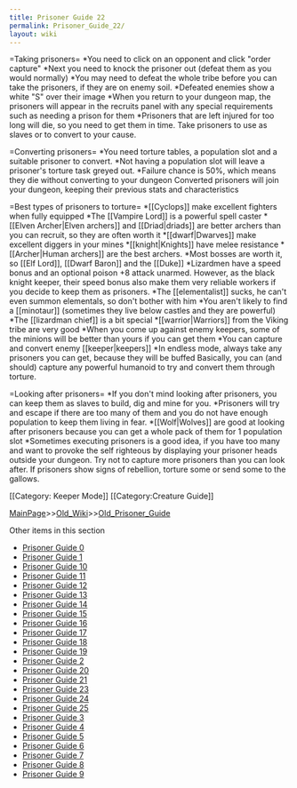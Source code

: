 ```yaml
---
title: Prisoner Guide 22
permalink: Prisoner_Guide_22/
layout: wiki
---
```

=Taking prisoners=
*You need to click on an opponent and click &quot;order capture&quot;
*Next you need to knock the prisoner out (defeat them as you would normally)
*You may need to defeat the whole tribe before you can take the prisoners, if they are on enemy soil.
*Defeated enemies show a white &quot;S&quot; over their image
*When you return to your dungeon map, the prisoners will appear in the recruits panel with any special requirements such as needing a prison for them
*Prisoners that are left injured for too long will die, so you need to get them in time.
 Take prisoners to use as slaves or to convert to your cause.

=Converting prisoners=
*You need torture tables, a population slot and a suitable prisoner to convert.
*Not having a population slot will leave a prisoner's torture task greyed out.
*Failure chance is 50%, which means they die without converting to your dungeon
 Converted prisoners will join your dungeon, keeping their previous stats and characteristics

=Best types of prisoners to torture= 
*[[Cyclops]] make excellent fighters when fully equipped
*The [[Vampire Lord]] is a powerful spell caster
*[[Elven Archer|Elven archers]] and [[Driad|driads]] are better archers than you can recruit, so they are often worth it
*[[dwarf|Dwarves]] make excellent diggers in your mines
*[[knight|Knights]] have melee resistance
*[[Archer|Human archers]] are the best archers.
*Most bosses are worth it, so [[Elf Lord]], [[Dwarf Baron]] and the [[Duke]]
*Lizardmen have a speed bonus and an optional poison +8 attack unarmed. However, as the black knight keeper, their speed bonus also make them very reliable workers if you decide to keep them as prisoners. 
*The [[elementalist]] sucks, he can't even summon elementals, so don't bother with him
*You aren't likely to find a [[minotaur]] (sometimes they live below castles and they are powerful)
*The [[lizardman chief]] is a bit special
*[[warrior|Warriors]] from the Viking tribe are very good
*When you come up against enemy keepers, some of the minions will be better than yours if you can get them
*You can capture and convert enemy [[keeper|keepers]]
*In endless mode, always take any prisoners you can get, because they will be buffed
 Basically, you can (and should) capture any powerful humanoid to try and convert them through torture.

=Looking after prisoners=
*If you don't mind looking after prisoners, you can keep them as slaves to build, dig and mine for you.
*Prisoners will try and escape if there are too many of them and you do not have enough population to keep them living in fear.
*[[Wolf|Wolves]] are good at looking after prisoners because you can get a whole pack of them for 1 population slot
*Sometimes executing prisoners is a good idea, if you have too many and want to provoke the self righteous by displaying your prisoner heads outside your dungeon.
 Try not to capture more prisoners than you can look after.
 If prisoners show signs of rebellion, torture some or send some to the gallows.

[[Category: Keeper Mode]]
[[Category:Creature Guide]]

[MainPage](/keeperrl_wiki/ "wikilink")>>[Old_Wiki](/keeperrl_wiki/Old_Wiki "wikilink")>>[Old_Prisoner_Guide](/keeperrl_wiki/Old_Prisoner_Guide "wikilink")

Other items in this section
-    [Prisoner Guide 0](/keeperrl_wiki/Prisoner_Guide_0 "wikilink")
-    [Prisoner Guide 1](/keeperrl_wiki/Prisoner_Guide_1 "wikilink")
-    [Prisoner Guide 10](/keeperrl_wiki/Prisoner_Guide_10 "wikilink")
-    [Prisoner Guide 11](/keeperrl_wiki/Prisoner_Guide_11 "wikilink")
-    [Prisoner Guide 12](/keeperrl_wiki/Prisoner_Guide_12 "wikilink")
-    [Prisoner Guide 13](/keeperrl_wiki/Prisoner_Guide_13 "wikilink")
-    [Prisoner Guide 14](/keeperrl_wiki/Prisoner_Guide_14 "wikilink")
-    [Prisoner Guide 15](/keeperrl_wiki/Prisoner_Guide_15 "wikilink")
-    [Prisoner Guide 16](/keeperrl_wiki/Prisoner_Guide_16 "wikilink")
-    [Prisoner Guide 17](/keeperrl_wiki/Prisoner_Guide_17 "wikilink")
-    [Prisoner Guide 18](/keeperrl_wiki/Prisoner_Guide_18 "wikilink")
-    [Prisoner Guide 19](/keeperrl_wiki/Prisoner_Guide_19 "wikilink")
-    [Prisoner Guide 2](/keeperrl_wiki/Prisoner_Guide_2 "wikilink")
-    [Prisoner Guide 20](/keeperrl_wiki/Prisoner_Guide_20 "wikilink")
-    [Prisoner Guide 21](/keeperrl_wiki/Prisoner_Guide_21 "wikilink")
-    [Prisoner Guide 23](/keeperrl_wiki/Prisoner_Guide_23 "wikilink")
-    [Prisoner Guide 24](/keeperrl_wiki/Prisoner_Guide_24 "wikilink")
-    [Prisoner Guide 25](/keeperrl_wiki/Prisoner_Guide_25 "wikilink")
-    [Prisoner Guide 3](/keeperrl_wiki/Prisoner_Guide_3 "wikilink")
-    [Prisoner Guide 4](/keeperrl_wiki/Prisoner_Guide_4 "wikilink")
-    [Prisoner Guide 5](/keeperrl_wiki/Prisoner_Guide_5 "wikilink")
-    [Prisoner Guide 6](/keeperrl_wiki/Prisoner_Guide_6 "wikilink")
-    [Prisoner Guide 7](/keeperrl_wiki/Prisoner_Guide_7 "wikilink")
-    [Prisoner Guide 8](/keeperrl_wiki/Prisoner_Guide_8 "wikilink")
-    [Prisoner Guide 9](/keeperrl_wiki/Prisoner_Guide_9 "wikilink")
